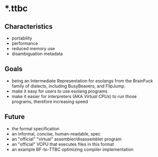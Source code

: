 # \*.ttbc

## Characteristics

- portability
- performance
- reduced memory use
- disambiguation metadata

## Goals

- being an Intermediate Representation for esolangs from the BrainFuck family of dialects, including BusyBeavers, and FlipJump.
- make it easy for users to use esolang programs
- make it easier for interpreters (AKA *Virtual CPUs*) to run those programs, therefore increasing speed

## Future

- the formal specification
- an informal, concise, human-readable, spec
- an "official" "virtual" assembler/disassembler program
- an "official" VCPU that executes files in this format
- an example BF-to-TTBC optimizing compiler implementation

